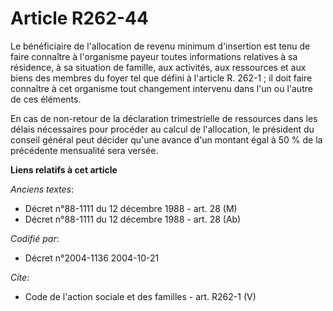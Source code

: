 # Article R262-44

Le bénéficiaire de l'allocation de revenu minimum d'insertion est tenu de faire connaître à l'organisme payeur toutes
informations relatives à sa résidence, à sa situation de famille, aux activités, aux ressources et aux biens des membres du
foyer tel que défini à l'article R. 262-1 ; il doit faire connaître à cet organisme tout changement intervenu dans l'un ou
l'autre de ces éléments.

En cas de non-retour de la déclaration trimestrielle de ressources dans les délais nécessaires pour procéder au calcul de
l'allocation, le président du conseil général peut décider qu'une avance d'un montant égal à 50 % de la précédente mensualité
sera versée.

**Liens relatifs à cet article**

_Anciens textes_:

  - Décret n°88-1111 du 12 décembre 1988 - art. 28 (M)
  - Décret n°88-1111 du 12 décembre 1988 - art. 28 (Ab)

_Codifié par_:

  - Décret n°2004-1136 2004-10-21

_Cite_:

  - Code de l'action sociale et des familles - art. R262-1 (V)
